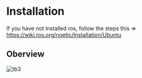 # Installation
If you have not installed ros, follow the steps this => https://wiki.ros.org/noetic/Installation/Ubuntu

## Oberview
![tb3](https://github.com/user-attachments/assets/8e589269-32f9-4715-b498-4f2aa448fb52)


